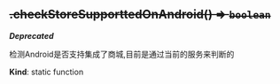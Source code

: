 <a name="module_miot/host/ui.checkStoreSupporttedOnAndroid"></a>

## ~~.checkStoreSupporttedOnAndroid() ⇒ <code>boolean</code>~~
***Deprecated***

检测Android是否支持集成了商城,目前是通过当前的服务来判断的

**Kind**: static function  
